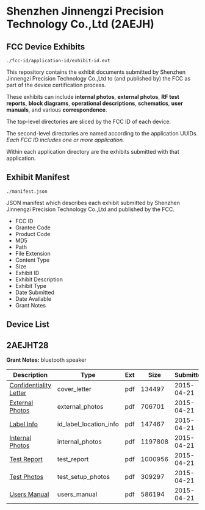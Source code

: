 # Shenzhen Jinnengzi Precision Technology Co.,Ltd (2AEJH)
## FCC Device Exhibits

```
./fcc-id/application-id/exhibit-id.ext
```

This repository contains the exhibit documents submitted by Shenzhen Jinnengzi Precision Technology Co.,Ltd to (and published by) the FCC as part of the device certification process.

These exhibits can include **internal photos**, **external photos**, **RF test reports**, **block diagrams**, **operational descriptions**, **schematics**, **user manuals**, and various **correspondence**.

The top-level directories are sliced by the FCC ID of each device.

The second-level directories are named according to the application UUIDs. *Each FCC ID includes one or more application.*

Within each application directory are the exhibits submitted with that application. 

## Exhibit Manifest

```
./manifest.json
```

JSON manifest which describes each exhibit submitted by Shenzhen Jinnengzi Precision Technology Co.,Ltd and published by the FCC.

- FCC ID
- Grantee Code
- Product Code
- MD5
- Path
- File Extension
- Content Type
- Size
- Exhibit ID
- Exhibit Description
- Exhibit Type
- Date Submitted
- Date Available
- Grant Notes

## Device List
## 2AEJHT28
**Grant Notes:** bluetooth speaker

| Description | Type | Ext | Size | Submitted | Available |
| ----------- | ---- | --- | ---- | --------- | --------- |
| [Confidentiality Letter](2AEJHT28/cb027339fb7045531daaf70ce38e6117/2592517.pdf) | cover_letter | pdf | 134497 | 2015-04-21 | 2015-04-21 |
| [External Photos](2AEJHT28/cb027339fb7045531daaf70ce38e6117/2592518.pdf) | external_photos | pdf | 706701 | 2015-04-21 | 2015-04-21 |
| [Label Info](2AEJHT28/cb027339fb7045531daaf70ce38e6117/2592520.pdf) | id_label_location_info | pdf | 147467 | 2015-04-21 | 2015-04-21 |
| [Internal Photos](2AEJHT28/cb027339fb7045531daaf70ce38e6117/2592519.pdf) | internal_photos | pdf | 1197808 | 2015-04-21 | 2015-04-21 |
| [Test Report](2AEJHT28/cb027339fb7045531daaf70ce38e6117/2592522.pdf) | test_report | pdf | 1000956 | 2015-04-21 | 2015-04-21 |
| [Test Photos](2AEJHT28/cb027339fb7045531daaf70ce38e6117/2592521.pdf) | test_setup_photos | pdf | 309297 | 2015-04-21 | 2015-04-21 |
| [Users Manual](2AEJHT28/cb027339fb7045531daaf70ce38e6117/2592523.pdf) | users_manual | pdf | 586194 | 2015-04-21 | 2015-04-21 |
